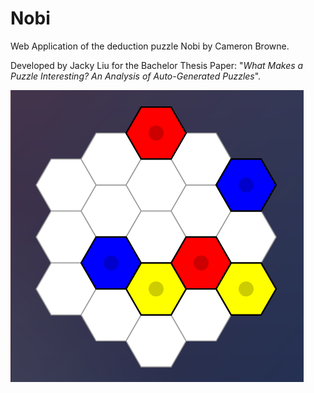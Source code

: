 # Nobi
Web Application of the deduction puzzle Nobi by Cameron Browne.

Developed by Jacky Liu for the Bachelor Thesis Paper: "_What Makes a Puzzle Interesting? An Analysis of
Auto-Generated Puzzles_".


![alt text](https://github.com/JackyL56/Nobi/blob/master/puzzle.png)
